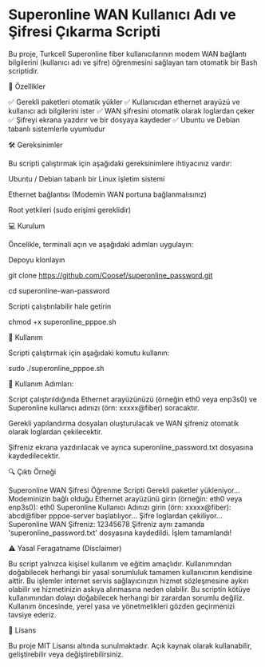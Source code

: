 # Superonline WAN Kullanıcı Adı ve Şifresi Çıkarma Scripti

Bu proje, Turkcell Superonline fiber kullanıcılarının modem WAN bağlantı bilgilerini (kullanıcı adı ve şifre) öğrenmesini sağlayan tam otomatik bir Bash scriptidir.

📌 Özellikler

✅ Gerekli paketleri otomatik yükler
✅ Kullanıcıdan ethernet arayüzü ve kullanıcı adı bilgilerini ister
✅ WAN şifresini otomatik olarak loglardan çeker
✅ Şifreyi ekrana yazdırır ve bir dosyaya kaydeder
✅ Ubuntu ve Debian tabanlı sistemlerle uyumludur

🛠️ Gereksinimler

Bu scripti çalıştırmak için aşağıdaki gereksinimlere ihtiyacınız vardır:

Ubuntu / Debian tabanlı bir Linux işletim sistemi

Ethernet bağlantısı (Modemin WAN portuna bağlanmalısınız)

Root yetkileri (sudo erişimi gereklidir)

💻 Kurulum

Öncelikle, terminali açın ve aşağıdaki adımları uygulayın:

Depoyu klonlayın

git clone https://github.com/Coosef/superonline_password.git

cd superonline-wan-password

Scripti çalıştırılabilir hale getirin

chmod +x superonline_pppoe.sh

🚀 Kullanım

Scripti çalıştırmak için aşağıdaki komutu kullanın:

sudo ./superonline_pppoe.sh

📝 Kullanım Adımları:

Script çalıştırıldığında Ethernet arayüzünüzü (örneğin eth0 veya enp3s0) ve Superonline kullanıcı adınızı (örn: xxxxx@fiber) soracaktır.

Gerekli yapılandırma dosyaları oluşturulacak ve WAN şifreniz otomatik olarak loglardan çekilecektir.

Şifreniz ekrana yazdırılacak ve ayrıca superonline_password.txt dosyasına kaydedilecektir.

🔍 Çıktı Örneği

Superonline WAN Şifresi Öğrenme Scripti
Gerekli paketler yükleniyor...
Modeminizin bağlı olduğu Ethernet arayüzünü girin (örneğin: eth0 veya enp3s0): eth0
Superonline Kullanıcı Adınızı girin (örn: xxxxx@fiber): abcd@fiber
pppoe-server başlatılıyor...
Şifre loglardan çekiliyor...
Superonline WAN Şifreniz: 12345678
Şifreniz aynı zamanda 'superonline_password.txt' dosyasına kaydedildi.
İşlem tamamlandı!

⚠️ Yasal Feragatname (Disclaimer)

Bu script yalnızca kişisel kullanım ve eğitim amaçlıdır. Kullanımından doğabilecek herhangi bir yasal sorumluluk tamamen kullanıcının kendisine aittir. Bu işlemler internet servis sağlayıcınızın hizmet sözleşmesine aykırı olabilir ve hizmetinizin askıya alınmasına neden olabilir. Bu scriptin kötüye kullanımından dolayı doğabilecek herhangi bir zarardan sorumlu değiliz. Kullanım öncesinde, yerel yasa ve yönetmelikleri gözden geçirmenizi tavsiye ederiz.

📜 Lisans

Bu proje MIT Lisansı altında sunulmaktadır. Açık kaynak olarak kullanabilir, geliştirebilir veya değiştirebilirsiniz.
